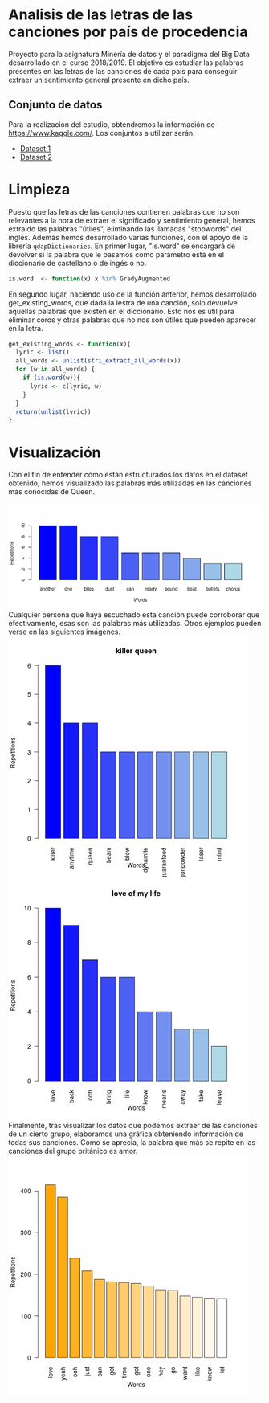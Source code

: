 # Analisis de las letras de las canciones por país de procedencia
Proyecto para la asignatura Minería de datos y el paradigma del Big Data desarrollado en el curso 2018/2019. El objetivo es estudiar las palabras presentes en las letras de las canciones de cada país para conseguir extraer un sentimiento general presente en dicho país.

## Conjunto de datos
Para la realización del estudio, obtendremos la información de https://www.kaggle.com/. Los conjuntos a utilizar serán: 
* [Dataset 1](https://www.kaggle.com/mousehead/songlyrics)
* [Dataset 2](https://www.kaggle.com/gyani95/380000-lyrics-from-metrolyrics)

# Limpieza
Puesto que las letras de las canciones contienen palabras que no son relevantes a la hora de extraer el significado y sentimiento general, hemos extraido las palabras "útiles", eliminando las llamadas "stopwords" del inglés. Además hemos desarrollado varias funciones, con el apoyo de la librería ```qdapDictionaries```. En primer lugar, "is.word" se encargará de devolver si la palabra que le pasamos como parámetro está en el diccionario de castellano o de ingés o no.
```R
is.word  <- function(x) x %in% GradyAugmented
```
En segundo lugar, haciendo uso de la función anterior, hemos desarrollado get_existing_words, que dada la lestra de una canción, solo devuelve aquellas palabras que existen en el diccionario. Esto nos es útil para eliminar coros y otras palabras que no nos son útiles que pueden aparecer en la letra.
```R
get_existing_words <- function(x){
  lyric <- list()
  all_words <- unlist(stri_extract_all_words(x))
  for (w in all_words) {
    if (is.word(w)){
      lyric <- c(lyric, w)
    }
  }
  return(unlist(lyric))
}
```
# Visualización
Con el fin de entender cómo están estructurados los datos en el dataset obtenido, hemos visualizado las palabras más utilizadas en las canciones más conocidas de Queen.

![img](https://github.com/paulamlago/Analisis-de-letras-de-canciones/blob/master/Memoria/Imagenes/AnotherOneBitesTheDust.png)
Cualquier persona que haya escuchado esta canción puede corroborar que efectivamente, esas son las palabras más utilizadas. Otros ejemplos pueden verse en las siguientes imágenes.
![img](https://github.com/paulamlago/Analisis-de-letras-de-canciones/blob/master/Memoria/Imagenes/killerqueen.png)
![alt tex](https://github.com/paulamlago/Analisis-de-letras-de-canciones/blob/master/Memoria/Imagenes/loveofmylife.png)
Finalmente, tras visualizar los datos que podemos extraer de las canciones de un cierto grupo, elaboramos una gráfica obteniendo información de todas sus canciones. Como se aprecia, la palabra que más se repite en las canciones del grupo británico es amor.
![alt tex](https://github.com/paulamlago/Analisis-de-letras-de-canciones/blob/master/Memoria/Imagenes/queen_most_used_words.png)
